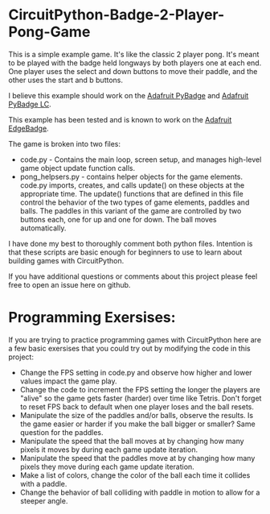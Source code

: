 # CircuitPython-Badge-2-Player-Pong-Game

This is a simple example game. It's like the classic 2 player pong. It's meant to be played with the badge held longways by both players one at each end. One player uses the select and down buttons to move their paddle, and the other uses the start and b buttons.

I believe this example should work on the [Adafruit PyBadge](https://www.adafruit.com/product/4200) and [Adafruit PyBadge LC](https://www.adafruit.com/product/3939).

This example has been tested and is known to work on the [Adafruit EdgeBadge](https://www.adafruit.com/product/4400).

The game is broken into two files: 

 - code.py - Contains the main loop, screen setup, and manages high-level game object update function calls.
 - pong_helpsers.py - contains helper objects for the game elements. code.py imports, creates, and calls update() on these objects at the appropriate time. The update() functions that are defined in this file control the behavior of the two types of game elements, paddles and balls. The paddles in this variant of the game are controlled by two buttons each, one for up and one for down. The ball moves automatically. 
 
I have done my best to thoroughly comment both python files. Intention is that these scripts are basic enough for beginners to use to learn about building games with CircuitPython.

If you have additional questions or comments about this project please feel free to open an issue here on github.

# Programming Exersises:
If you are trying to practice programming games with CircuitPython here are a few basic exersises that you could try out by modifying the code in this project:

 - Change the FPS setting in code.py and observe how higher and lower values impact the game play. 
 - Change the code to increment the FPS setting the longer the players are "alive" so the game gets faster (harder) over time like Tetris. Don't forget to reset FPS back to default when one player loses and the ball resets.
 - Manipulate the size of the paddles and/or balls, observe the results. Is the game easier or harder if you make the ball bigger or smaller? Same question for the paddles.
 - Manipulate the speed that the ball moves at by changing how many pixels it moves by during each game update iteration.
 - Manipulate the speed that the paddles move at by changing how many pixels they move during each game update iteration.
 - Make a list of colors, change the color of the ball each time it collides with a paddle.
 - Change the behavior of ball colliding with paddle in motion to allow for a steeper angle.

